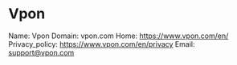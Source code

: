 
# Vpon

Name: Vpon
Domain: vpon.com
Home: https://www.vpon.com/en/
Privacy_policy: https://www.vpon.com/en/privacy
Email: support@vpon.com
